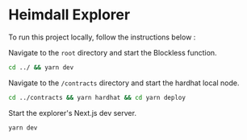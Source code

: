 Heimdall Explorer
===

To run this project locally, follow the instructions below :

Navigate to the `root` directory and start the Blockless function.

```bash
cd ../ && yarn dev
```

Navigate to the `/contracts` directory and start the hardhat local node. 
```bash
cd ../contracts && yarn hardhat && cd yarn deploy
```

Start the explorer's Next.js dev server.

```bash
yarn dev
```
